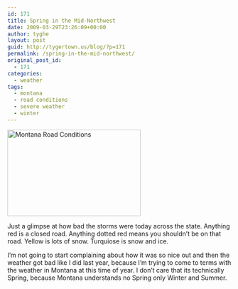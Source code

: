 ```yaml
---
id: 171
title: Spring in the Mid-Northwest
date: 2009-03-29T23:26:09+00:00
author: tyghe
layout: post
guid: http://tygertown.us/blog/?p=171
permalink: /spring-in-the-mid-northwest/
original_post_id:
  - 171
categories:
  - weather
tags:
  - montana
  - road conditions
  - severe weather
  - winter
---
```

[<img class="size-medium wp-image-172 alignleft" title="Montana Road Conditions" alt="Montana Road Conditions" src="http://tygertown.us/wp-content/uploads/2009/03/montana.gif" width="300" height="194" />](http://tygertown.us/wp-content/uploads/2009/03/montana.gif)

<p style="text-align: left;">
  Just a glimpse at how bad the storms were today across the state. Anything red is a closed road. Anything dotted red means you shouldn&#8217;t be on that road. Yellow is lots of snow. Turquiose is snow and ice.
</p>

<p style="text-align: left;">
  I&#8217;m not going to start complaining about how it was so nice out and then the weather got bad like I did last year, because I&#8217;m trying to come to terms with the weather in Montana at this time of year. I don&#8217;t care that its technically Spring, because Montana understands no Spring only Winter and Summer.
</p>